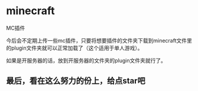 # minecraft
MC插件

今后会不定期上传一些mc插件，只要将想要插件的文件夹下载到minecraft文件里的plugin文件夹就可以正常加载了（这个适用于单人游戏）。

如果是开服务器的话，放到开服务器的文件夹的plugin文件夹就行了。

## 最后，看在这么努力的份上，给点star吧
